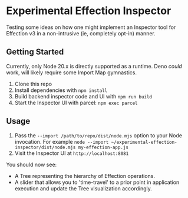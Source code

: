 # Experimental Effection Inspector

Testing some ideas on how one might implement an Inspector tool for Effection v3 in a non-intrusive (ie, completely opt-in) manner.

## Getting Started

Currently, only Node 20.x is directly supported as a runtime. Deno _could_ work, will likely require some Import Map gymnastics.

1. Clone this repo
2. Install dependencies with `npm install`
3. Build backend inspector code and UI with `npm run build`
4. Start the Inspector UI with parcel: `npm exec parcel`

## Usage

1. Pass the `--import /path/to/repo/dist/node.mjs` option to your Node invocation. For example `node --import ~/experimental-effection-inspector/dist/node.mjs my-effection-app.js`
2. Visit the Inspector UI at `http://localhost:8081`

You should now see:

- A Tree representing the hierarchy of Effection operations.
- A slider that allows you to 'time-travel' to a prior point in application execution and update the Tree visualization accordingly.

